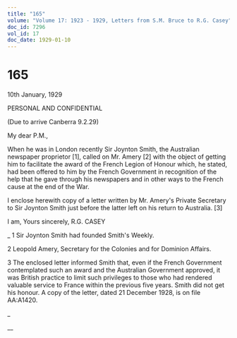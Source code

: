 ```yaml
---
title: "165"
volume: "Volume 17: 1923 - 1929, Letters from S.M. Bruce to R.G. Casey"
doc_id: 7296
vol_id: 17
doc_date: 1929-01-10
---
```


# 165

10th January, 1929

PERSONAL AND CONFIDENTIAL

(Due to arrive Canberra 9.2.29)

My dear P.M.,

When he was in London recently Sir Joynton Smith, the Australian newspaper proprietor [1], called on Mr. Amery [2] with the object of getting him to facilitate the award of the French Legion of Honour which, he stated, had been offered to him by the French Government in recognition of the help that he gave through his newspapers and in other ways to the French cause at the end of the War.

I enclose herewith copy of a letter written by Mr. Amery's Private Secretary to Sir Joynton Smith just before the latter left on his return to Australia. [3]

I am, Yours sincerely, R.G. CASEY 

_ 1 Sir Joynton Smith had founded Smith's Weekly.

2 Leopold Amery, Secretary for the Colonies and for Dominion Affairs.

3 The enclosed letter informed Smith that, even if the French Government contemplated such an award and the Australian Government approved, it was British practice to limit such privileges to those who had rendered valuable service to France within the previous five years. Smith did not get his honour. A copy of the letter, dated 21 December 1928, is on file AA:A1420.

_

__
